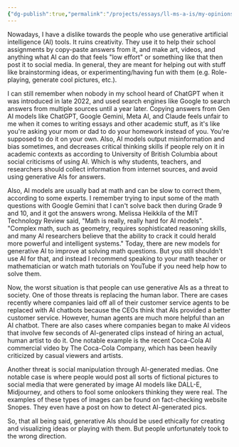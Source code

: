 ```yaml
---
{"dg-publish":true,"permalink":"/projects/essays/ll-ms-a-is/my-opinions-on-generative-ai/"}
---
```


Nowadays, I have a dislike towards the people who use generative artificial intelligence (AI) tools. It ruins creativity. They use it to help their school assignments by copy-paste answers from it, and make art, videos, and anything what AI can do that feels "low effort" or something like that then post it to social media. In general, they are meant for helping out with stuff like brainstorming ideas, or experimenting/having fun with them (e.g. Role-playing, generate cool pictures, etc.).

  

I can still remember when nobody in my school heard of ChatGPT when it was introduced in late 2022, and used search engines like Google to search answers from multiple sources until a year later. Copying answers from Gen AI models like ChatGPT, Google Gemini, Meta AI, and Claude feels unfair to me when it comes to writing essays and other academic stuff, as it's like you're asking your mom or dad to do your homework instead of you. You're supposed to do it on your own. Also, AI models output misinformation and bias sometimes, and decreases critical thinking skills if people rely on it in academic contexts as according to University of British Columbia about social criticisms of using AI. Which is why students, teachers, and researchers should collect information from internet sources, and avoid using generative AIs for answers.

  

Also, AI models are usually bad at math and can be slow to correct them, according to some experts. I remember trying to input some of the math questions with Google Gemini that I can't solve back then during Grade 9 and 10, and it got the answers wrong. Melissa Heikkila of the MIT Technology Review said, "Math is really, really hard for AI models". "Complex math, such as geometry, requires sophisticated reasoning skills, and many AI researchers believe that the ability to crack it could herald more powerful and intelligent systems." Today, there are new models for generative AI to improve at solving math questions. But you still shouldn't use AI for that, and instead I recommend speaking to your math teacher or mathematician or watch math tutorials on YouTube if you need help how to solve them.

  

Now, the worst situation is that people can use generative AIs as a threat to society. One of those threats is replacing the human labor. There are cases recently where companies laid off all of their customer service agents to be replaced with AI chatbots because the CEOs think that AIs provided a better customer service. However, human agents are much more helpful than an AI chatbot. There are also cases where companies began to make AI videos that involve few seconds of AI-generated clips instead of hiring an actual, human artist to do it. One notable example is the recent Coca-Cola AI commercial video by The Coca-Cola Company, which has been heavily criticized by casual viewers and artists.

  

Another threat is social manipulation through AI-generated medias. One notable case is where people would post all sorts of fictional pictures to social media that were generated by image AI models like DALL-E, Midjourney, and others to fool some onlookers thinking they were real. The examples of these types of images can be found on fact-checking website Snopes. They even have a post on how to detect AI-generated pics.

  

So, that all being said, generative AIs should be used ethically for creating and visualizing ideas or playing with them. But people unfortunately took to the wrong direction.
